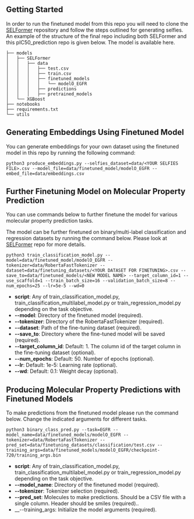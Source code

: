 
## Getting Started

In order to run the finetuned model from this repo you will need to clone the [SELFormer](https://github.com/HUBioDataLab/SELFormer) repository and follow the steps outlined for generating selfies. An example of the structure of the final repo including both SELFormer and this pIC50_prediction repo is given below. The model is available here. 


```
├── models
│   ├── SELFormer
│   │   ├── data
│   │   │   ├── test.csv
│   │   │   ├── train.csv
│   │   │   ├── finetuned_models
│   │   │   │   └── modelO_EGFR
│   │   │   ├── predictions
│   │   │   ├── pretrained_models
│   └── XGBoost
├── notebooks
├── requirements.txt
└── utils
```

## Generating Embeddings Using Finetuned Model

You can generate embeddings for your own dataset using the finetuned model in this repo by running the following command:

```
python3 produce_embeddings.py --selfies_dataset=data/<YOUR SELFIES FILE>.csv --model_file=data/finetuned_model/modelO_EGFR --embed_file=data/embeddings.csv
```

## Further Finetuning Model on Molecular Property Prediction

You can use commands below to further finetune the model for various molecular property prediction tasks. 


The model can be further finetuned on binary/multi-label classification and regression datasets by running the command below. Please look at [SELFormer](https://github.com/HUBioDataLab/SELFormer) repo for more details.

```
python3 train_classification_model.py --model=data/finetuned_model/modelO_EGFR --tokenizer=data/RobertaFastTokenizer --dataset=data/finetuning_datasets/<YOUR DATASET FOR FINETUNING>.csv --save_to=data/finetuned_models/<NEW MODEL NAME> --target_column_id=1 --use_scaffold=1 --train_batch_size=16 --validation_batch_size=8 --num_epochs=25 --lr=5e-5 --wd=0
```
* __script__: Any of train_classification_model.py, train_classification_multilabel_model.py or train_regression_model.py depending on the task objective. 
* __--model__: Directory of the finetuned model (required).
* __--tokenizer__: Directory of the RobertaFastTokenizer (required).
* __--dataset__: Path of the fine-tuning dataset (required).
* __--save_to__: Directory where the fine-tuned model will be saved (required).
* __--target_column_id__: Default: 1. The column id of the target column in the fine-tuning dataset (optional).
* __--num_epochs__: Default: 50. Number of epochs (optional).
* __--lr__: Default: 1e-5: Learning rate (optional).
* __--wd__: Default: 0.1: Weight decay (optional).

## Producing Molecular Property Predictions with Finetuned Models

To make predictions from the finetuned model please run the command below. Change the indicated arguments for different tasks. 

```
python3 binary_class_pred.py --task=EGFR --model_name=data/finetuned_models/modelO_EGFR --tokenizer=data/RobertaFastTokenizer --pred_set=data/finetuning_datasets/classification/test.csv --training_args=data/finetuned_models/modelO_EGFR/checkpoint-720/training_args.bin
```
* __script__: Any of train_classification_model.py, train_classification_multilabel_model.py or train_regression_model.py depending on the task objective. 
* __--model_name__: Directory of the finetuned model (required).
* __--tokenizer__: Tokenizer selection (required).
* __--pred_set__: Molecules to make predictions. Should be a CSV file with a single column. Header should be smiles (required)..
* __--training_args: Initialize the model arguments (required).


